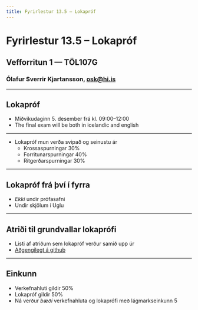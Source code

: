 ```yaml
---
title: Fyrirlestur 13.5 – Lokapróf
---
```


# Fyrirlestur 13.5 – Lokapróf

## Vefforritun 1 — TÖL107G

### Ólafur Sverrir Kjartansson, [osk@hi.is](mailto:osk@hi.is)

---

## Lokapróf

* Miðvikudaginn 5. desember frá kl. 09:00–12:00
* The final exam will be both in icelandic and english

***

* Lokapróf mun verða svipað og seinustu ár
  - Krossaspurningar 30%
  - Forritunarspurningar 40%
  - Ritgerðarspurningar 30%

***

## Lokapróf frá því í fyrra

* _Ekki_ undir prófasafni
* Undir skjölum í Uglu

***

## Atriði til grundvallar lokaprófi

* Listi af atriðum sem lokapróf verður samið upp úr
* [Aðgengilegt á github](../../lokaprof.md)

***

## Einkunn

* Verkefnahluti gildir 50%
* Lokapróf gildir 50%
* Ná verður *bæði* verkefnahluta og lokaprófi með lágmarkseinkunn 5
